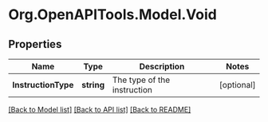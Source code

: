 # Org.OpenAPITools.Model.Void

## Properties

Name | Type | Description | Notes
------------ | ------------- | ------------- | -------------
**InstructionType** | **string** | The type of the instruction | [optional] 

[[Back to Model list]](../README.md#documentation-for-models) [[Back to API list]](../README.md#documentation-for-api-endpoints) [[Back to README]](../README.md)

